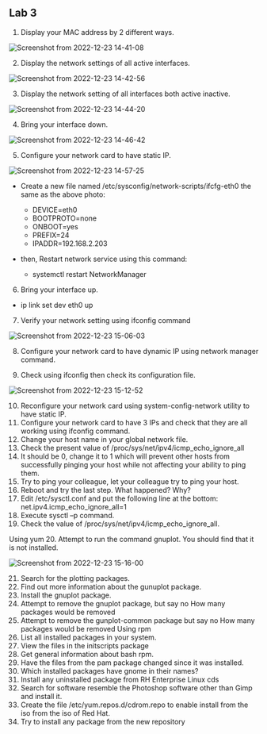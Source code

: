 Lab 3
---------------

1. Display your MAC address by 2 different ways.

![Screenshot from 2022-12-23 14-41-08](https://user-images.githubusercontent.com/110255978/209337872-52ff09cc-3eaf-4ae6-8889-107a6a548bdf.png)

2. Display the network settings of all active interfaces.

![Screenshot from 2022-12-23 14-42-56](https://user-images.githubusercontent.com/110255978/209338079-58cf961d-a52b-4515-b751-7ad1ac281808.png)

3. Display the network setting of all interfaces both active inactive.

![Screenshot from 2022-12-23 14-44-20](https://user-images.githubusercontent.com/110255978/209338251-b2db58b5-6dfc-4bd2-9ba9-e543389dcc1c.png)

4. Bring your interface down.

![Screenshot from 2022-12-23 14-46-42](https://user-images.githubusercontent.com/110255978/209338610-620a174c-adb7-47bf-b158-c8ca07de3cea.png)

5. Configure your network card to have static IP.

![Screenshot from 2022-12-23 14-57-25](https://user-images.githubusercontent.com/110255978/209339901-19dbd64f-53cb-46bd-b1ca-f1424a34e906.png)


- Create a new file named /etc/sysconfig/network-scripts/ifcfg-eth0 the same as the above photo:
    - DEVICE=eth0
    - BOOTPROTO=none
    - ONBOOT=yes
    - PREFIX=24
    - IPADDR=192.168.2.203
    
- then, Restart network service using this command:
    - systemctl restart NetworkManager


6. Bring your interface up.
  - ip link set dev eth0 up

7. Verify your network setting using ifconfig command

![Screenshot from 2022-12-23 15-06-03](https://user-images.githubusercontent.com/110255978/209341109-9fe8df61-fd5f-41e8-b7c6-51d0f9b226f4.png)

8. Configure your network card to have dynamic IP using network
manager command.

9. Check using ifconfig then check its configuration file.

![Screenshot from 2022-12-23 15-12-52](https://user-images.githubusercontent.com/110255978/209341949-92d19e5b-e496-43b6-a63b-f4bf2d162292.png)

10. Reconfigure your network card using system-config-network
utility to have static IP.
11. Configure your network card to have 3 IPs and check that they
are all working using ifconfig command.
12. Change your host name in your global network file.
13. Check the present value of /proc/sys/net/ipv4/icmp_echo_ignore_all
14. It should be 0, change it to 1 which will prevent other hosts from successfully pinging your host
while not affecting your ability to ping them.
15. Try to ping your colleague, let your colleague try to ping your host.
16. Reboot and try the last step. What happened? Why?
17. Edit /etc/sysctl.conf and put the following line at the bottom:
net.ipv4.icmp_echo_ignore_all=1
18. Execute sysctl –p command.
19. Check the value of /proc/sys/net/ipv4/icmp_echo_ignore_all.

Using yum
20. Attempt to run the command gnuplot. You should find that it is not
installed.

![Screenshot from 2022-12-23 15-16-00](https://user-images.githubusercontent.com/110255978/209342327-0c786af7-b18f-4d32-93d0-c2c8cb698e0d.png)


21. Search for the plotting packages.
22. Find out more information about the gunuplot package.
23. Install the gnuplot package.
24. Attempt to remove the gnuplot package, but say no
How many packages would be removed
25. Attempt to remove the gunplot-common package but say no
How many packages would be removed
Using rpm
26. List all installed packages in your system.
27. View the files in the initscripts package
28. Get general information about bash rpm.
29. Have the files from the pam package changed since it was
installed.
30. Which installed packages have gnome in their names?
31. Install any uninstalled package from RH Enterprise Linux cds
32. Search for software resemble the Photoshop software other than
Gimp and install it.
33. Create the file /etc/yum.repos.d/cdrom.repo to enable install from
the iso from the iso of Red Hat.
34. Try to install any package from the new repository
